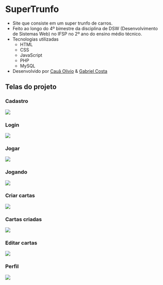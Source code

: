 # SuperTrunfo
- Site que consiste em um super trunfo de carros.
- Feito ao longo do 4º bimestre da disciplina de DSW (Desenvolvimento de Sistemas Web) no IFSP no 2º ano do ensino médio técnico. 
- Tecnologias utilizadas
    - HTML
    - CSS
    - JavaScript
    - PHP
    - MySQL
- Desenvolvido por <a href="https://github.com/cauaolivio">Cauã Olivio</a> & <a href="https://github.com/gabrielcs04">Gabriel Costa</a>
## Telas do projeto
<p align="center">
    <h3>Cadastro</h3>
    <img src="https://github.com/gabrielcs04/SuperTrunfo/blob/master/screenshots/img001.png">
    <h3>Login</h3>
    <img src="https://github.com/gabrielcs04/SuperTrunfo/blob/master/screenshots/img002.png">
    <h3>Jogar</h3>
    <img src="https://github.com/gabrielcs04/SuperTrunfo/blob/master/screenshots/img003.png">
    <h3>Jogando</h3>
    <img src="https://github.com/gabrielcs04/SuperTrunfo/blob/master/screenshots/img004.png">
    <h3>Criar cartas</h3>
    <img src="https://github.com/gabrielcs04/SuperTrunfo/blob/master/screenshots/img005.png">
    <h3>Cartas criadas</h3>
    <img src="https://github.com/gabrielcs04/SuperTrunfo/blob/master/screenshots/img006.png">
    <h3>Editar cartas</h3>
    <img src="https://github.com/gabrielcs04/SuperTrunfo/blob/master/screenshots/img007.png">
    <h3>Perfil</h3>
    <img src="https://github.com/gabrielcs04/SuperTrunfo/blob/master/screenshots/img008.png">
</p>
